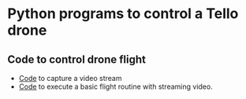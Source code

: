 # Python programs to control a Tello drone

## Code to control drone flight

-   [Code](Code/tello_camera_sensors.ipynb) to capture a video stream
-   [Code](Code/tello_camera-flight_threaded.ipynb) to execute a basic flight routine with streaming video.

##